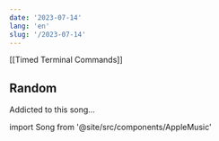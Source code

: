 ```yaml
---
date: '2023-07-14'
lang: 'en'
slug: '/2023-07-14'
---
```


[[Timed Terminal Commands]]

## Random

Addicted to this song...

import Song from '@site/src/components/AppleMusic'

<AppleMusicSong url="https://embed.music.apple.com/us/album/yoru-ni-kakeru/1542182291?i=1542182776&amp;app=music&amp;itsct=music_box_player&amp;itscg=30200&amp;ls=1&amp;theme=auto"/>
